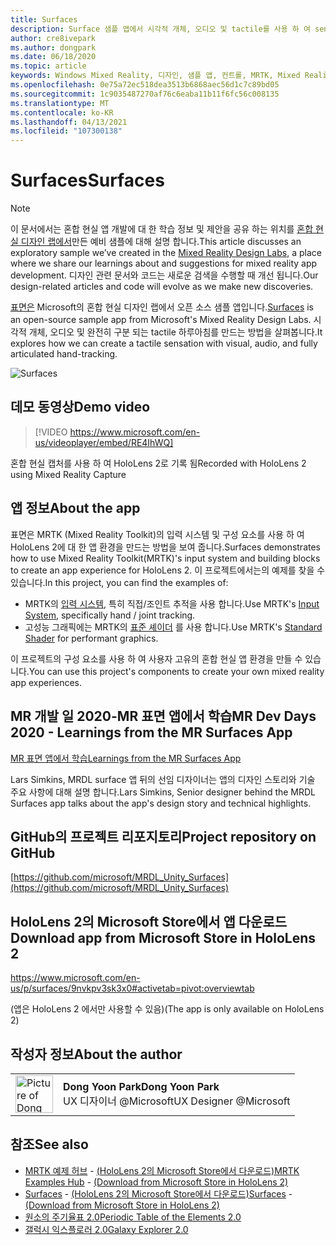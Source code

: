 ```yaml
---
title: Surfaces
description: Surface 샘플 앱에서 시각적 개체, 오디오 및 tactile를 사용 하 여 sensations를 만드는 방법에 대해 알아봅니다.
author: cre8ivepark
ms.author: dongpark
ms.date: 06/18/2020
ms.topic: article
keywords: Windows Mixed Reality, 디자인, 샘플 앱, 컨트롤, MRTK, Mixed Reality Toolkit, Unity, 샘플 앱, 예제 앱, 오픈 소스, Microsoft Store, HoloLens, 혼합 현실 헤드셋, windows Mixed Reality 헤드셋, 가상 현실 헤드셋
ms.openlocfilehash: 0e75a72ec518dea3513b6868aec56d1c7c89bd05
ms.sourcegitcommit: 1c9035487270af76c6eaba11b11f6fc56c008135
ms.translationtype: MT
ms.contentlocale: ko-KR
ms.lasthandoff: 04/13/2021
ms.locfileid: "107300138"
---
```

# <a name="surfaces"></a><span data-ttu-id="f8ad0-104">Surfaces</span><span class="sxs-lookup"><span data-stu-id="f8ad0-104">Surfaces</span></span>

>[!NOTE]
><span data-ttu-id="f8ad0-105">이 문서에서는 혼합 현실 앱 개발에 대 한 학습 정보 및 제안을 공유 하는 위치를 [혼합 현실 디자인 랩에서](https://github.com/Microsoft/MRDesignLabs_Unity)만든 예비 샘플에 대해 설명 합니다.</span><span class="sxs-lookup"><span data-stu-id="f8ad0-105">This article discusses an exploratory sample we’ve created in the [Mixed Reality Design Labs](https://github.com/Microsoft/MRDesignLabs_Unity), a place where we share our learnings about and suggestions for mixed reality app development.</span></span> <span data-ttu-id="f8ad0-106">디자인 관련 문서와 코드는 새로운 검색을 수행할 때 개선 됩니다.</span><span class="sxs-lookup"><span data-stu-id="f8ad0-106">Our design-related articles and code will evolve as we make new discoveries.</span></span>

<span data-ttu-id="f8ad0-107">[표면은](https://github.com/microsoft/MRDL_Unity_Surfaces)  Microsoft의 혼합 현실 디자인 랩에서 오픈 소스 샘플 앱입니다.</span><span class="sxs-lookup"><span data-stu-id="f8ad0-107">[Surfaces](https://github.com/microsoft/MRDL_Unity_Surfaces)  is an open-source sample app from Microsoft's Mixed Reality Design Labs.</span></span> <span data-ttu-id="f8ad0-108">시각적 개체, 오디오 및 완전히 구분 되는 tactile 하루아침를 만드는 방법을 살펴봅니다.</span><span class="sxs-lookup"><span data-stu-id="f8ad0-108">It explores how we can create a tactile sensation with visual, audio, and fully articulated hand-tracking.</span></span>

![Surfaces](images/MRDL_Surfaces_1.jpg)

## <a name="demo-video"></a><span data-ttu-id="f8ad0-110">데모 동영상</span><span class="sxs-lookup"><span data-stu-id="f8ad0-110">Demo video</span></span> 

> [!VIDEO https://www.microsoft.com/en-us/videoplayer/embed/RE4IhWQ]

<span data-ttu-id="f8ad0-111">혼합 현실 캡처를 사용 하 여 HoloLens 2로 기록 됨</span><span class="sxs-lookup"><span data-stu-id="f8ad0-111">Recorded with HoloLens 2 using Mixed Reality Capture</span></span>

## <a name="about-the-app"></a><span data-ttu-id="f8ad0-112">앱 정보</span><span class="sxs-lookup"><span data-stu-id="f8ad0-112">About the app</span></span>

<span data-ttu-id="f8ad0-113">표면은 MRTK (Mixed Reality Toolkit)의 입력 시스템 및 구성 요소를 사용 하 여 HoloLens 2에 대 한 앱 환경을 만드는 방법을 보여 줍니다.</span><span class="sxs-lookup"><span data-stu-id="f8ad0-113">Surfaces demonstrates how to use Mixed Reality Toolkit(MRTK)'s input system and building blocks to create an app experience for HoloLens 2.</span></span> <span data-ttu-id="f8ad0-114">이 프로젝트에서는의 예제를 찾을 수 있습니다.</span><span class="sxs-lookup"><span data-stu-id="f8ad0-114">In this project, you can find the examples of:</span></span>

- <span data-ttu-id="f8ad0-115">MRTK의 [입력 시스템](https://docs.microsoft.com/windows/mixed-reality/mrtk-unity/features/input/overview), 특히 직접/조인트 추적을 사용 합니다.</span><span class="sxs-lookup"><span data-stu-id="f8ad0-115">Use MRTK's [Input System](https://docs.microsoft.com/windows/mixed-reality/mrtk-unity/features/input/overview), specifically hand / joint tracking.</span></span>
- <span data-ttu-id="f8ad0-116">고성능 그래픽에는 MRTK의 [표준 셰이더](https://docs.microsoft.com/windows/mixed-reality/mrtk-unity/features/rendering/mrtk-standard-shader) 를 사용 합니다.</span><span class="sxs-lookup"><span data-stu-id="f8ad0-116">Use MRTK's [Standard Shader](https://docs.microsoft.com/windows/mixed-reality/mrtk-unity/features/rendering/mrtk-standard-shader) for performant graphics.</span></span>

<span data-ttu-id="f8ad0-117">이 프로젝트의 구성 요소를 사용 하 여 사용자 고유의 혼합 현실 앱 환경을 만들 수 있습니다.</span><span class="sxs-lookup"><span data-stu-id="f8ad0-117">You can use this project's components to create your own mixed reality app experiences.</span></span>

## <a name="mr-dev-days-2020---learnings-from-the-mr-surfaces-app"></a><span data-ttu-id="f8ad0-118">MR 개발 일 2020-MR 표면 앱에서 학습</span><span class="sxs-lookup"><span data-stu-id="f8ad0-118">MR Dev Days 2020 - Learnings from the MR Surfaces App</span></span>

[<span data-ttu-id="f8ad0-119">MR 표면 앱에서 학습</span><span class="sxs-lookup"><span data-stu-id="f8ad0-119">Learnings from the MR Surfaces App</span></span>](https://channel9.msdn.com/Shows/Docs-Mixed-Reality/Learnings-from-the-MR-Surfaces-App)

<span data-ttu-id="f8ad0-120">Lars Simkins, MRDL surface 앱 뒤의 선임 디자이너는 앱의 디자인 스토리와 기술 주요 사항에 대해 설명 합니다.</span><span class="sxs-lookup"><span data-stu-id="f8ad0-120">Lars Simkins, Senior designer behind the MRDL Surfaces app talks about the app's design story and technical highlights.</span></span>

## <a name="project-repository-on-github"></a><span data-ttu-id="f8ad0-121">GitHub의 프로젝트 리포지토리</span><span class="sxs-lookup"><span data-stu-id="f8ad0-121">Project repository on GitHub</span></span>

[https://github.com/microsoft/MRDL_Unity_Surfaces](https://github.com/microsoft/MRDL_Unity_Surfaces)

## <a name="download-app-from-microsoft-store-in-hololens-2"></a><span data-ttu-id="f8ad0-122">HoloLens 2의 Microsoft Store에서 앱 다운로드</span><span class="sxs-lookup"><span data-stu-id="f8ad0-122">Download app from Microsoft Store in HoloLens 2</span></span>

https://www.microsoft.com/en-us/p/surfaces/9nvkpv3sk3x0#activetab=pivot:overviewtab

<span data-ttu-id="f8ad0-123">(앱은 HoloLens 2 에서만 사용할 수 있음)</span><span class="sxs-lookup"><span data-stu-id="f8ad0-123">(The app is only available on HoloLens 2)</span></span>

## <a name="about-the-author"></a><span data-ttu-id="f8ad0-124">작성자 정보</span><span class="sxs-lookup"><span data-stu-id="f8ad0-124">About the author</span></span>

<table style="border-collapse:collapse" padding-left="0px">
<tr>
<td style="border-style: none" width="60px"><img alt="Picture of Dong Yoon Park" width="60" height="60" src="images/dongyoonpark.jpg"></td>
<td style="border-style: none"><span data-ttu-id="f8ad0-125"><b>Dong Yoon Park</b></span><span class="sxs-lookup"><span data-stu-id="f8ad0-125"><b>Dong Yoon Park</b></span></span><br><span data-ttu-id="f8ad0-126">UX 디자이너 @Microsoft</span><span class="sxs-lookup"><span data-stu-id="f8ad0-126">UX Designer @Microsoft</span></span></td>
</tr>
</table>

## <a name="see-also"></a><span data-ttu-id="f8ad0-127">참조</span><span class="sxs-lookup"><span data-stu-id="f8ad0-127">See also</span></span>

* <span data-ttu-id="f8ad0-128">[MRTK 예제 허브](https://docs.microsoft.com/windows/mixed-reality/mrtk-unity/features/example-scenes/example-hub) - [(HoloLens 2의 Microsoft Store에서 다운로드)](https://www.microsoft.com/en-us/p/mrtk-examples-hub/9mv8c39l2sj4)</span><span class="sxs-lookup"><span data-stu-id="f8ad0-128">[MRTK Examples Hub](https://docs.microsoft.com/windows/mixed-reality/mrtk-unity/features/example-scenes/example-hub) - [(Download from Microsoft Store in HoloLens 2)](https://www.microsoft.com/en-us/p/mrtk-examples-hub/9mv8c39l2sj4)</span></span>
* <span data-ttu-id="f8ad0-129">[Surfaces](sampleapp-surfaces.md) - [(HoloLens 2의 Microsoft Store에서 다운로드)](https://www.microsoft.com/en-us/p/surfaces/9nvkpv3sk3x0)</span><span class="sxs-lookup"><span data-stu-id="f8ad0-129">[Surfaces](sampleapp-surfaces.md) - [(Download from Microsoft Store in HoloLens 2)](https://www.microsoft.com/en-us/p/surfaces/9nvkpv3sk3x0)</span></span>
* [<span data-ttu-id="f8ad0-130">원소의 주기율표 2.0</span><span class="sxs-lookup"><span data-stu-id="f8ad0-130">Periodic Table of the Elements 2.0</span></span>](https://medium.com/@dongyoonpark/bringing-the-periodic-table-of-the-elements-app-to-hololens-2-with-mrtk-v2-a6e3d8362158)
* [<span data-ttu-id="f8ad0-131">갤럭시 익스플로러 2.0</span><span class="sxs-lookup"><span data-stu-id="f8ad0-131">Galaxy Explorer 2.0</span></span>](galaxy-explorer-update.md)

